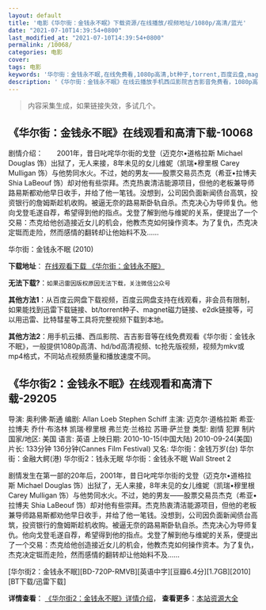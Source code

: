 ```yaml
---
layout: default
title: '电影《华尔街：金钱永不眠》下载资源/在线播放/视频地址/1080p/高清/蓝光'
date: "2021-07-10T14:39:54+0800"
last_modified_at: "2021-07-10T14:39:54+0800"
permalink: /10068/
categories: 电影
cover:
tags: 电影
keywords: '华尔街：金钱永不眠,在线免费看,1080p高清,bt种子,torrent,百度云盘,magnet,磁力链,迅雷下载资源'
description: '《华尔街：金钱永不眠》在线云播放手机西瓜影院吉吉影音免费看，1080p高清bd/hd未删减完整版和tc抢先枪版，mkv/mp4格式，附带bt/torrent种子、magnet/磁力链、百度云盘、网盘资源迅雷下载链接'
---
```


>内容采集生成，如果链接失效，多试几个。


## 《华尔街：金钱永不眠》在线观看和高清下载-10068

剧情介绍：　　2001年，昔日叱咤华尔街的戈登（迈克尔•道格拉斯 Michael Douglas 饰）出狱了，无人来接，8年未见的女儿维妮（凯瑞•穆里根 Carey Mulligan 饰）与他势同水火。不过，她的男友——股票交易员杰克（希亚•拉博夫 Shia LaBeouf 饰）却对他有些崇拜。杰克热衷清洁能源项目，但他的老板兼导师路易斯都劝他早日收手，并给了他一笔钱。没想到，公司因负面新闻债台高筑，投资银行的詹姆斯趁机收购。被逼无奈的路易斯卧轨自杀。杰克决心为导师复仇。他向戈登毛遂自荐，希望得到他的指点。戈登了解到他与维妮的关系，便提出了一个交易：杰克给他创造接近女儿的机会，他教杰克如何操作资本。为了复仇，杰克决定铤而走险，然而感情的翻转却让他始料不及……


华尔街：金钱永不眠 (2010)

**下载地址**： [在线观看下载 《华尔街：金钱永不眠》](https://www.btbtdy.me/btdy/dy8686.html) 


**无法下载?**：`如果迅雷因版权原因无法下载，关注微信公众号 `

**其他方法1**：从百度云网盘下载视频，百度云网盘支持在线观看，非会员有限制，如果能找到迅雷下载链接、bt/torrent种子、magnet磁力链接、e2dk链接等，可以用迅雷、比特彗星等工具将完整视频下载到本地。

**其他方法2**：用手机云播、西瓜影院、吉吉影音等在线免费观看《华尔街：金钱永不眠》，一般提供1080p高清、hd/bd高清视频、tc抢先版视频，视频为mkv或mp4格式，不同站点视频质量和播放速度不同。


## 《华尔街2：金钱永不眠》在线观看和高清下载-29205

导演: 奥利佛·斯通 编剧: Allan Loeb Stephen Schiff 主演: 迈克尔·道格拉斯 希亚·拉博夫 乔什·布洛林 凯瑞·穆里根 弗兰克·兰格拉 苏珊·萨兰登 类型: 剧情 犯罪 制片国家/地区: 美国 语言: 英语 上映日期: 2010-10-15(中国大陆) 2010-09-24(美国) 片长: 133分钟 136分钟(Cannes Film Festival) 又名: 华尔街：金钱万岁(台) 华尔街：金融大鳄(港) 华尔街2：钱永无眠 华尔街：金钱永不眠 Wall Street 2

剧情发生在第一部的20年后，2001年，昔日叱咤华尔街的戈登（迈克尔•道格拉斯 Michael Douglas 饰）出狱了，无人来接，8年未见的女儿维妮（凯瑞•穆里根 Carey Mulligan 饰）与他势同水火。不过，她的男友——股票交易员杰克（希亚•拉博夫 Shia LaBeouf 饰）却对他有些崇拜。杰克热衷清洁能源项目，但他的老板兼导师路易斯都劝他早日收手，并给了他一笔钱。没想到，公司因负面新闻债台高筑，投资银行的詹姆斯趁机收购。被逼无奈的路易斯卧轨自杀。杰克决心为导师复仇。他向戈登毛遂自荐，希望得到他的指点。戈登了解到他与维妮的关系，便提出了一个交易：杰克给他创造接近女儿的机会，他教杰克如何操作资本。为了复仇，杰克决定铤而走险，然而感情的翻转却让他始料不及……


[华尔街2：金钱永不眠][BD-720P-RMVB][英语中字][豆瓣6.4分][1.7GB][2010][BT下载/迅雷下载]

**详情查看**： [《华尔街2：金钱永不眠》详情介绍](/movie/29205/)， **查看更多**：[本站资源大全](/movie/t/all/)

